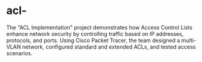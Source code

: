 # acl-
The "ACL Implementation" project demonstrates how Access Control Lists enhance network security by controlling traffic based on IP addresses, protocols, and ports. Using Cisco Packet Tracer, the team designed a multi-VLAN network, configured standard and extended ACLs, and tested access scenarios. 
